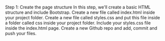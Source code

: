 Step 1: Create the page structure
In this step, we'll create a basic HTML structure and include Bootstrap.
Create a new file called index.html inside your project folder.
Create a new file called styles.css and put this file inside a folder called css inside your project folder.
Include your styles.css file inside the index.html page.
Create a new Github repo and add, commit and push your files.
